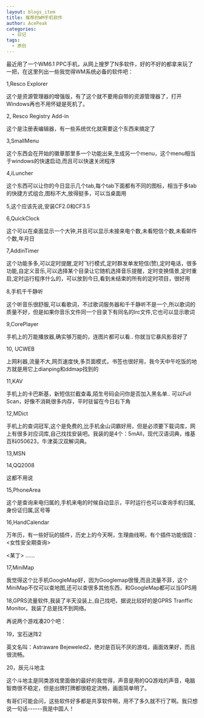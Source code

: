 ```yaml
---
layout: blogs_item
title: 推荐的WM手机软件
author: AcePeak
categories:
  - 日记
tags:
  - 原创
---
```


最近用了一个WM6.1 PPC手机，从网上搜罗了N多软件，好的不好的都拿来玩了一把，在这里列出一些我觉得WM系统必备的软件吧：

1,Resco Explorer

这个是资源管理器的增强版，有了这个就不要用自带的资源管理器了，打开Windows再也不用怀疑是死机了。


2, Resco Registry Add-in

这个是注册表编辑器，有一些系统优化就需要这个东西来搞定了


3,SmallMenu

这个东西会在开始的徽章那里多一个功能出来,生成另一个menu，这个menu相当于windows的快速启动,而且可以快速关闭程序


4,iLuncher

这个东西可以让你的今日显示几个tab,每个tab下面都有不同的图标，相当于多tab的快捷方式组合,图标不大,放得挺多，可以当桌面用


5,这个应该先说,安装CF2.0和CF3.5


6,QuickClock

这个可以在桌面显示一个大钟,并且可以显示未接来电个数,未看短信个数,未看邮件个数,年月日


7,AddinTimer

这个功能多多,可以定时提醒,定时飞行模式,定时群发单发短信(赞),定时电话，很多功能,自定义音乐,可以选择某个目录让它随机选择音乐提醒，定时变换情景,定时重启,定时运行程序什么的，可以放到今日,看到未结束的所有的定时项目，很好用


8,手机千千静听

这个听音乐很舒服,可以看歌词，不过歌词服务器和千千静听不是一个,所以歌词的质量不好，但是如果你音乐文件同一个目录下有同名的lrc文件,它也可以显示歌词


9,CorePlayer

手机上的万能播放器,确实够万能的，连图片都可以看.. 你就当它暴风影音好了


10, UCWEB

上网利器,流量不大,网页速度快,多页面模式，书签也很好用，我今天中午吃饭的地方就是用它上dianping和ddmap找到的


11,KAV

手机上的卡巴斯基，新短信拦截查毒,陌生号码会问你是否加入黑名单.. 可以Full Scan，好像不消耗很多内存，平时驻留在今日右下角


12,MDict

手机上的查词冠军,这个是免费的,比手机金山词霸好用，但是必须要下载词库，网上有很多对应词库,自己找找安装吧。我装的是4个：5mAll，现代汉语词典，维基百科050623，牛津英汉双解词典。


13,MSN

14,QQ2008

这都不用说


15,PhoneArea

这个是查询来电归属的,手机来电的时候自动显示，平时运行也可以查询手机归属,身份证归属,区号等


16,HandCalendar

万年历，有一些好玩的插件，历史上的今天啊，生理曲线啊，有个插件功能很囧：<女性安全期查询>

<某丁> ......


17,MiniMap

我觉得这个比手机GoogleMap好，因为Googlemap很慢,而且流量不菲，这个MiniMap不仅可以查地图,还可以查很多其他东西，和GoogleMap都可以当GPS用


18,GPRS流量软件,我装了半天没装上,自己找吧，据说比较好的是GPRS Tranffic Monitor。我装了总是找不到网络。


再说两个游戏凑20个吧：


19，宝石迷阵2

英文名叫：Astraware Bejeweled2，绝对是百玩不厌的游戏，画面效果好，而且很流畅。


20，辰元斗地主

这个斗地主是同类游戏里面做的最好的我觉得，声音是用的QQ游戏的声音，电脑智商很不稳定，但是出牌打牌都很稳定流畅，画面简单明了。


有哥们可能会问，这些软件好多都是共享软件啊，用不了多久就不行了啊。我只想说一句话------我是中国人！
